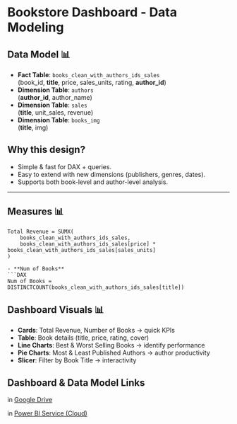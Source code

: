 #   Bookstore Dashboard - Data Modeling 

## Data Model 📊
- **Fact Table**: `books_clean_with_authors_ids_sales`  
  (book_id, **title**, price, sales_units, rating, **author_id**)  
- **Dimension Table**: `authors`  
  (**author_id**, author_name)  
- **Dimension Table**: `sales`  
  (**title**, unit_sales, revenue)
- **Dimension Table**: `books_img`  
  (**title**, img)  

##  Why this design?
- Simple & fast for DAX + queries.  
- Easy to extend with new dimensions (publishers, genres, dates).  
- Supports both book-level and author-level analysis.  

---

## Measures 📊
```DAX
Total Revenue = SUMX(
    books_clean_with_authors_ids_sales,
    books_clean_with_authors_ids_sales[price] * books_clean_with_authors_ids_sales[sales_units]
)

- **Num of Books**  
```DAX
Num of Books = DISTINCTCOUNT(books_clean_with_authors_ids_sales[title])

```
## Dashboard Visuals 📊

- **Cards**: Total Revenue, Number of Books → quick KPIs  
- **Table**: Book details (title, price, rating, cover)  
- **Line Charts**: Best & Worst Selling Books → identify performance  
- **Pie Charts**: Most & Least Published Authors → author productivity  
- **Slicer**: Filter by Book Title → interactivity  


 ## Dashboard & Data Model Links
 
in [Google Drive](https://drive.google.com/file/d/1imNknTjgaPTZrPDHNSDtJH23fJtN7ugj/view?usp=sharing)

in [Power BI Service (Cloud)](https://app.powerbi.com/groups/abc33743-11f1-4cc6-a0f8-0af59e0e9a8c/reports/a872ad24-ea6f-40bd-988d-0b708a01832d/9cbd29265d740196aaf2?experience=power-bi)
